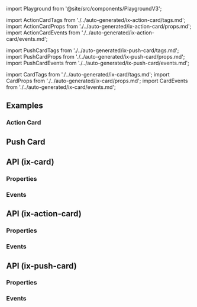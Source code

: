 import Playground from '@site/src/components/PlaygroundV3';

import ActionCardTags from './../auto-generated/ix-action-card/tags.md';
import ActionCardProps from './../auto-generated/ix-action-card/props.md';
import ActionCardEvents from './../auto-generated/ix-action-card/events.md';

import PushCardTags from './../auto-generated/ix-push-card/tags.md';
import PushCardProps from './../auto-generated/ix-push-card/props.md';
import PushCardEvents from './../auto-generated/ix-push-card/events.md';

import CardTags from './../auto-generated/ix-card/tags.md';
import CardProps from './../auto-generated/ix-card/props.md';
import CardEvents from './../auto-generated/ix-card/events.md';

## Examples

<CardTags/>

<Playground
  height="17rem"
  name="card"
  examplesByName>
</Playground>

### Action Card
<ActionCardTags />

<Playground
  height="13rem"
  name="action-card"
  examplesByName>
</Playground>

## Push Card

<PushCardTags />

<Playground
  height="20rem"
  name="push-card"
  examplesByName>
</Playground>

## API (ix-card)

### Properties

<CardProps />

### Events

<CardEvents />

## API (ix-action-card)

### Properties

<ActionCardProps />

### Events

<ActionCardEvents />

## API (ix-push-card)

### Properties

<PushCardProps />

### Events

<PushCardEvents />

